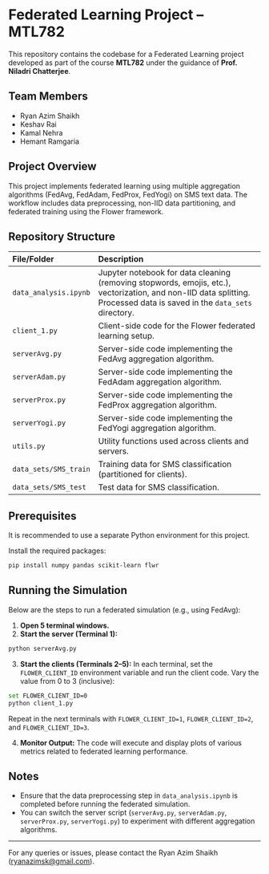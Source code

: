 # Federated Learning Project – MTL782

This repository contains the codebase for a Federated Learning project developed as part of the course **MTL782** under the guidance of **Prof. Niladri Chatterjee**.

## Team Members

- Ryan Azim Shaikh
- Keshav Rai
- Kamal Nehra
- Hemant Ramgaria


## Project Overview

This project implements federated learning using multiple aggregation algorithms (FedAvg, FedAdam, FedProx, FedYogi) on SMS text data. The workflow includes data preprocessing, non-IID data partitioning, and federated training using the Flower framework.

## Repository Structure

| File/Folder | Description |
| :-- | :-- |
| `data_analysis.ipynb` | Jupyter notebook for data cleaning (removing stopwords, emojis, etc.), vectorization, and non-IID data splitting. Processed data is saved in the `data_sets` directory. |
| `client_1.py` | Client-side code for the Flower federated learning setup. |
| `serverAvg.py` | Server-side code implementing the FedAvg aggregation algorithm. |
| `serverAdam.py` | Server-side code implementing the FedAdam aggregation algorithm. |
| `serverProx.py` | Server-side code implementing the FedProx aggregation algorithm. |
| `serverYogi.py` | Server-side code implementing the FedYogi aggregation algorithm. |
| `utils.py` | Utility functions used across clients and servers. |
| `data_sets/SMS_train` | Training data for SMS classification (partitioned for clients). |
| `data_sets/SMS_test` | Test data for SMS classification. |

## Prerequisites

It is recommended to use a separate Python environment for this project.

Install the required packages:

```bash
pip install numpy pandas scikit-learn flwr
```


## Running the Simulation

Below are the steps to run a federated simulation (e.g., using FedAvg):

1. **Open 5 terminal windows.**
2. **Start the server (Terminal 1):**

```bash
python serverAvg.py
```

3. **Start the clients (Terminals 2–5):**
In each terminal, set the `FLOWER_CLIENT_ID` environment variable and run the client code. Vary the value from 0 to 3 (inclusive):

```bash
set FLOWER_CLIENT_ID=0
python client_1.py
```

Repeat in the next terminals with `FLOWER_CLIENT_ID=1`, `FLOWER_CLIENT_ID=2`, and `FLOWER_CLIENT_ID=3`.

4. **Monitor Output:**
The code will execute and display plots of various metrics related to federated learning performance.

## Notes

- Ensure that the data preprocessing step in `data_analysis.ipynb` is completed before running the federated simulation.
- You can switch the server script (`serverAvg.py`, `serverAdam.py`, `serverProx.py`, `serverYogi.py`) to experiment with different aggregation algorithms.

---

For any queries or issues, please contact the Ryan Azim Shaikh (ryanazimsk@gmail.com).

